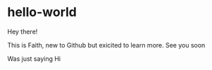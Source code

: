 # hello-world

Hey there!

This is Faith, new to Github but exicited to learn more. See you soon

Was just saying Hi

